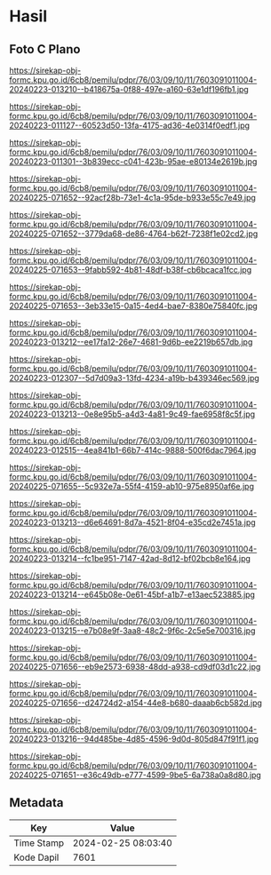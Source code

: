 # Hasil

## Foto C Plano

https://sirekap-obj-formc.kpu.go.id/6cb8/pemilu/pdpr/76/03/09/10/11/7603091011004-20240223-013210--b418675a-0f88-497e-a160-63e1df196fb1.jpg

https://sirekap-obj-formc.kpu.go.id/6cb8/pemilu/pdpr/76/03/09/10/11/7603091011004-20240223-011127--60523d50-13fa-4175-ad36-4e0314f0edf1.jpg

https://sirekap-obj-formc.kpu.go.id/6cb8/pemilu/pdpr/76/03/09/10/11/7603091011004-20240223-011301--3b839ecc-c041-423b-95ae-e80134e2619b.jpg

https://sirekap-obj-formc.kpu.go.id/6cb8/pemilu/pdpr/76/03/09/10/11/7603091011004-20240225-071652--92acf28b-73e1-4c1a-95de-b933e55c7e49.jpg

https://sirekap-obj-formc.kpu.go.id/6cb8/pemilu/pdpr/76/03/09/10/11/7603091011004-20240225-071652--3779da68-de86-4764-b62f-7238f1e02cd2.jpg

https://sirekap-obj-formc.kpu.go.id/6cb8/pemilu/pdpr/76/03/09/10/11/7603091011004-20240225-071653--9fabb592-4b81-48df-b38f-cb6bcaca1fcc.jpg

https://sirekap-obj-formc.kpu.go.id/6cb8/pemilu/pdpr/76/03/09/10/11/7603091011004-20240225-071653--3eb33e15-0a15-4ed4-bae7-8380e75840fc.jpg

https://sirekap-obj-formc.kpu.go.id/6cb8/pemilu/pdpr/76/03/09/10/11/7603091011004-20240223-013212--ee17fa12-26e7-4681-9d6b-ee2219b657db.jpg

https://sirekap-obj-formc.kpu.go.id/6cb8/pemilu/pdpr/76/03/09/10/11/7603091011004-20240223-012307--5d7d09a3-13fd-4234-a19b-b439346ec569.jpg

https://sirekap-obj-formc.kpu.go.id/6cb8/pemilu/pdpr/76/03/09/10/11/7603091011004-20240223-013213--0e8e95b5-a4d3-4a81-9c49-fae6958f8c5f.jpg

https://sirekap-obj-formc.kpu.go.id/6cb8/pemilu/pdpr/76/03/09/10/11/7603091011004-20240223-012515--4ea841b1-66b7-414c-9888-500f6dac7964.jpg

https://sirekap-obj-formc.kpu.go.id/6cb8/pemilu/pdpr/76/03/09/10/11/7603091011004-20240225-071655--5c932e7a-55f4-4159-ab10-975e8950af6e.jpg

https://sirekap-obj-formc.kpu.go.id/6cb8/pemilu/pdpr/76/03/09/10/11/7603091011004-20240223-013213--d6e64691-8d7a-4521-8f04-e35cd2e7451a.jpg

https://sirekap-obj-formc.kpu.go.id/6cb8/pemilu/pdpr/76/03/09/10/11/7603091011004-20240223-013214--fc1be951-7147-42ad-8d12-bf02bcb8e164.jpg

https://sirekap-obj-formc.kpu.go.id/6cb8/pemilu/pdpr/76/03/09/10/11/7603091011004-20240223-013214--e645b08e-0e61-45bf-a1b7-e13aec523885.jpg

https://sirekap-obj-formc.kpu.go.id/6cb8/pemilu/pdpr/76/03/09/10/11/7603091011004-20240223-013215--e7b08e9f-3aa8-48c2-9f6c-2c5e5e700316.jpg

https://sirekap-obj-formc.kpu.go.id/6cb8/pemilu/pdpr/76/03/09/10/11/7603091011004-20240225-071656--eb9e2573-6938-48dd-a938-cd9df03d1c22.jpg

https://sirekap-obj-formc.kpu.go.id/6cb8/pemilu/pdpr/76/03/09/10/11/7603091011004-20240225-071656--d24724d2-a154-44e8-b680-daaab6cb582d.jpg

https://sirekap-obj-formc.kpu.go.id/6cb8/pemilu/pdpr/76/03/09/10/11/7603091011004-20240223-013216--94d485be-4d85-4596-9d0d-805d847f91f1.jpg

https://sirekap-obj-formc.kpu.go.id/6cb8/pemilu/pdpr/76/03/09/10/11/7603091011004-20240225-071651--e36c49db-e777-4599-9be5-6a738a0a8d80.jpg


## Metadata

| Key        | Value               |
| ---------- | ------------------- |
| Time Stamp | 2024-02-25 08:03:40 |
| Kode Dapil | 7601                |



